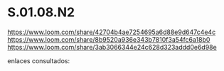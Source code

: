 # S.01.08.N2

https://www.loom.com/share/42704b4ae7254695a6d88e9d647c4e4c
https://www.loom.com/share/8b9520a936e343b7810f3a54fc6a18b0
https://www.loom.com/share/3ab3066344e24c628d323addd0e6d98e


enlaces consultados:

